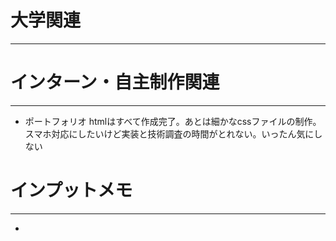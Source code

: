 # 大学関連
* * *
# インターン・自主制作関連
* * *
- ポートフォリオ htmlはすべて作成完了。あとは細かなcssファイルの制作。スマホ対応にしたいけど実装と技術調査の時間がとれない。いったん気にしない
# インプットメモ
* * *
- 
